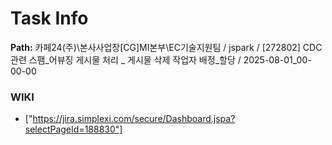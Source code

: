 # Task Info

**Path:** 카페24(주)\본사사업장\[CG]MI본부\EC기술지원팀 / jspark / [272802] CDC관련 스팸_어뷰징 게시물 처리 _ 게시물 삭제 작업자 배정_할당 / 2025-08-01_00-00-00

### WIKI
- ["https://jira.simplexi.com/secure/Dashboard.jspa?selectPageId=188830"]

